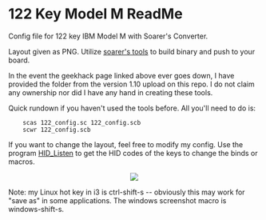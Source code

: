 # 122 Key Model M ReadMe
Config file for 122 key IBM Model M with Soarer's Converter.

Layout given as PNG. 
Utilize [soarer's tools](https://geekhack.org/index.php?topic=17458.0) to build binary and push to your board.

In the event the geekhack page linked above ever goes down, I have provided the folder from the version 1.10 upload on this repo. I do not claim any ownership nor did I have any hand in creating these tools.

Quick rundown if you haven't used the tools before. All you'll need to do is:
``` 
    scas 122_config.sc 122_config.scb
    scwr 122_config.scb
```

If you want to change the layout, feel free to modify my config. Use the program [HID_Listen](https://www.pjrc.com/teensy/hid_listen.html) to get the HID codes of the keys to change the binds or macros.

<p align='center'>
  <img src='Layout.png'>
</p>

Note: my Linux hot key in i3 is ctrl-shift-s -- obviously this may work for "save as" in some applications. The windows screenshot macro is windows-shift-s.
